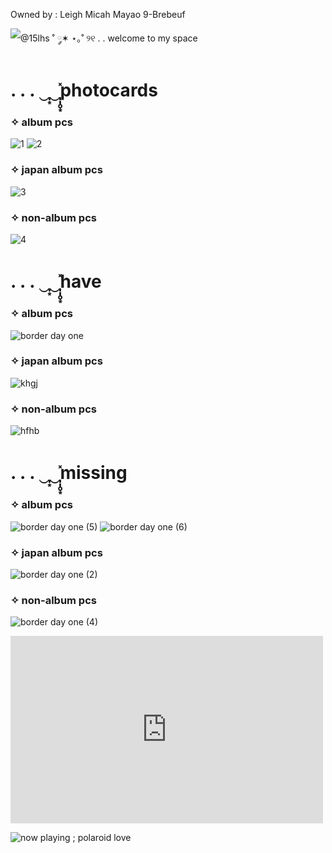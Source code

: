 Owned by : Leigh Micah Mayao 9-Brebeuf

![@15lhs ˚ ༘✶ ⋆｡˚](https://user-images.githubusercontent.com/94212413/155278448-99fd0c25-2147-4bdd-91e6-58298d456278.png)
୨୧ . . welcome to my space

# . . . ‿̩͙‿̩̩̥͙̽photocards 
### ✧ album pcs
![1](https://user-images.githubusercontent.com/94212413/155293486-1e74f1f3-8beb-4197-ae6f-1ecab60a18d7.png)
![2](https://user-images.githubusercontent.com/94212413/155293505-f9306013-2ea0-40f3-9503-5ac6f4b90907.png)

### ✧ japan album pcs
![3](https://user-images.githubusercontent.com/94212413/155293602-7ef1d1e4-197c-4c47-96c2-feccdf01aa30.png)

### ✧ non-album pcs 

![4](https://user-images.githubusercontent.com/94212413/155293639-9b2ab978-cbde-4b47-9ba5-773668f2b099.png)

# . . . ‿̩͙‿̩̩̥͙̽have 

### ✧ album pcs
![border  day one](https://user-images.githubusercontent.com/94212413/155294884-791834bf-043c-4d5d-a700-a213e86717b5.png)

### ✧ japan album pcs
![khgj](https://user-images.githubusercontent.com/94212413/155296996-1c2ad3f6-48ce-486b-9c39-8ee3ab823dda.png)

### ✧ non-album pcs
![hfhb](https://user-images.githubusercontent.com/94212413/155297018-8907e639-d7ed-4d4b-b536-8c95ac755f59.png)

# . . . ‿̩͙‿̩̩̥͙̽missing 
### ✧ album pcs
![border  day one (5)](https://user-images.githubusercontent.com/94212413/155297055-55dc06f0-655f-4fc4-b6fa-10a914eaa741.png)
![border  day one (6)](https://user-images.githubusercontent.com/94212413/155297093-2b411380-8116-4721-93c2-c109d9955194.png)

### ✧ japan album pcs
![border  day one (2)](https://user-images.githubusercontent.com/94212413/155297118-f35c0a52-51eb-4ada-914d-d225e5bc599b.png)

### ✧ non-album pcs
![border  day one (4)](https://user-images.githubusercontent.com/94212413/155297167-d871b2f2-27a9-40f4-9b3c-f30be594b49d.png)

<iframe width="500" height="300" src="https://www.youtube.com/embed/JQ-2sk2ELJI" title="YouTube video player" frameborder="0" allow="accelerometer; autoplay; clipboard-write; encrypted-media; gyroscope; picture-in-picture" allowfullscreen></iframe>

![now playing ; polaroid love](https://user-images.githubusercontent.com/94212413/155302366-b97e6d6d-b1a4-4326-be28-beb8e08f3840.png)
